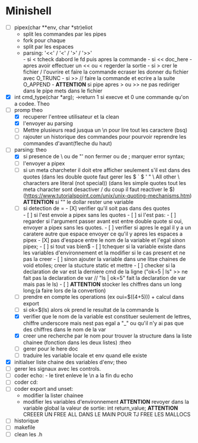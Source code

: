 <h1>Minishell</h1>


 - [ ] pipex(char **env, char *str)eliot
	<ul>
		<li>split les commandes par les pipes</li>
		<li>fork pour chaque </li>
		<li>split par les espaces</li>
		<li>parsing: '<<' / '<' / '>' / '>>' </li>
			- si < tcheck dabord le fd puis apres la commande
			- si << doc_here
			- apres avoir effectuer un << ou < regerder la sortie
			- si > crer le fichier / l'ouvrire et faire la commande ecraser les donner du fichier avec O_TRUNC
			- si >> // faire la commande et ecrire a la suite O_APPEND
			- <strong>ATTENTION</strong> si pipe apres > ou >> ne pas rediriger dans le pipe mets dans le fichier
	</ul>
- [X] int	cmd_type(char *arg); ->return 1 si execve et 0 une commande qu'on a codee. Theo
- [ ] promp theo 
	- [X] recuperer l'entree utilisateur et la clean
	- [X] l'envoyer au parsing
	- [ ] Mettre plusieurs read jusqua un \n pour lire tout les caractere (bsq)
	- [ ] rajouter un historique des commandes pour pourvoir reprendre les commandes d'avant(fleche du haut)
- [ ] parsing: theo
	- [X]  si presence de \ ou de "' non fermer ou de ; marquer error syntax;
	- [ ] l'envoyer a pipex
	- [ ]  si un meta charcheter il doit etre afficher seulement s'il est dans des quotes (dans les double quote faut gerer les $ ` \$ \' \" \\ All other \ characters are literal (not special)) (dans les simple quotes tout les meta character sont desactiver / du coup il faut reactiver le $)(https://www.tutorialspoint.com/unix/unix-quoting-mechanisms.htm)
	<strong>ATTENTION</strong> si "" le dollar rester une variable
	- [ ]  si detection de =
			- [X] verifier qu'il soit pas dans des quotes</li>
				- [ ] si l'est envoie a pipex sans les quotes
			- [ ] si l'est pas:</li>
				- [ ] regarder si l'argument passer avant est entre double quote si oui, envoyer a pipex sans les quotes.
				- [ ] verifier si apres le egal il y a un caratere autre que espace envoyer ce qu'il y apres les espaces a pipex
				- [X] pas d'espace entre le nom de la variable et l'egal sinon pipex;
			- [ ] si tout vas bien</li>$
				- [ ] tchequer si la variable existe dans les variables d'environnement et la modifier si le cas present et ne pas la creer
					- [ ] sinon ajouter la variable dans une litse chaines de void etoiles; creer la stucture static et mettre
				- [ ] checker si la declaration de var est la derniere cmd de la ligne ("ok=5 | ls" >> ne fait pas la declaration de var // "ls | ok=5" fait la declaration de var mais pas le ls)
				- [ ] <strong>ATTENTION</strong> stocker les chiffres dans un long long;(a faire lors de la convertion)
	- [ ] prendre en compte les operations (ex oui=$((4+5))) + calcul dans export
	- [ ] si ok=$(ls) alors ok prend le resultat de la commande ls
	- [X] verifier que le nom de la variable est constituer seulement de lettres, chiffre underscore mais nest pas egal a "_" ou qu'il n'y ai pas que des chiffres dans le nom de la var
	- [X]  creer une recherche par le nom pour trouver la structure dans la liste chainee (fonction dans les deux listes) :theo
	- [ ]  gerer pour le here doc
	- [ ] traduire les variable locale et env quand elle existe
- [X] initialser liste chaine des variables d'env; theo
- [ ] gerer les signaux avec les controls.
- [ ] coder echo:
				- le tiret enleve le \n a la fin du echo
- [ ] coder cd:
- [ ] coder export and unset:
	- modifier la lister chainee 
	- modifier les variables d'environnement 
<strong>ATTENTION</strong> revoyer dans la variable global la valeur de sortie: int	return_value;
<strong>ATTENTION</strong> CREEER UN FREE ALL DANS LE MAIN POUR TJ FREE LES MALLOCS
- [ ]  historique
- [ ] makefile
- [ ] clean les .h